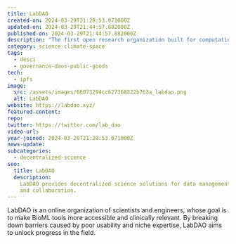```yaml
---
title: LabDAO
created-on: 2024-03-29T21:28:53.071000Z
updated-on: 2024-03-29T21:44:57.882000Z
published-on: 2024-03-29T21:44:57.882000Z
description: "The first open research organization built for computational life sciences"
category: science-climate-space
tags:
  - desci
  - governance-daos-public-goods
tech:
  - ipfs
image:
  src: /assets/images/66073294cc627368322b763a_labdao.png
  alt: LabDAO
website: https://labdao.xyz/
featured-content:
repo:
twitter: https://twitter.com/lab_dao
video-url:
year-joined: 2024-03-29T21:28:53.071000Z
news-update:
subcategories:
  - decentralized-science
seo:
  title: LabDAO
  description:
    LabDAO provides decentralized science solutions for data management
    and collaboration.
---
```


LabDAO is an online organization of scientists and engineers, whose goal is to make BioML tools more accessible and clinically relevant. By breaking down barriers caused by poor usability and niche expertise, LabDAO aims to unlock progress in the field.
